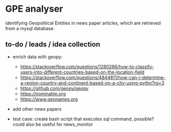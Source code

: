 # GPE analyser

identifying Geopolitical Entities in news paper articles, which are retrieved from a mysql database.

## to-do / leads / idea collection

- enrich data with geopy:

  - https://stackoverflow.com/questions/1280266/how-to-classify-users-into-different-countries-based-on-the-location-field
  - https://stackoverflow.com/questions/4844811/how-can-i-determine-a-region-country-and-continent-based-on-a-city-using-pytho?rq=3
  - https://github.com/geopy/geopy
  - https://nominatim.org
  - https://www.geonames.org

- add other news papers

- test case: create bash script that executes sql command, possible? could also be useful for news_monitor